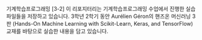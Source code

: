기계학습프로그래밍 [3-2]
이 리포지터리는 기계학습프로그래밍 수업에서 진행한 실습 파일들을 저장하고 있습니다. 3학년 2학기 동안 Aurélien Géron의 핸즈온 머신러닝 3판 (Hands-On Machine Learning with Scikit-Learn, Keras, and TensorFlow) 교재를 바탕으로 실습한 내용을 담고 있습니다.
